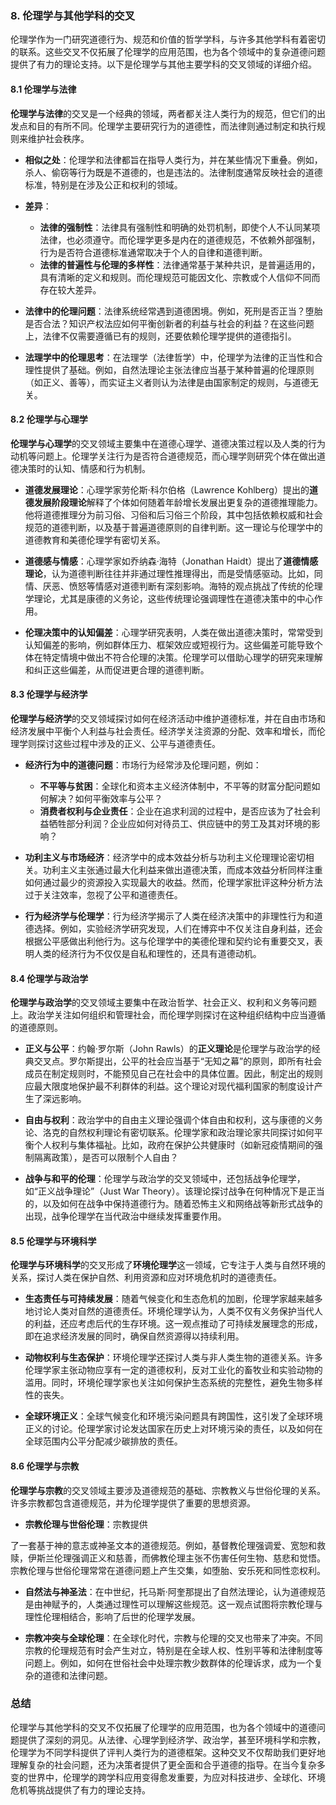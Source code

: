 ### 8. **伦理学与其他学科的交叉**

伦理学作为一门研究道德行为、规范和价值的哲学学科，与许多其他学科有着密切的联系。这些交叉不仅拓展了伦理学的应用范围，也为各个领域中的复杂道德问题提供了有力的理论支持。以下是伦理学与其他主要学科的交叉领域的详细介绍。

#### 8.1 伦理学与法律

**伦理学与法律**的交叉是一个经典的领域，两者都关注人类行为的规范，但它们的出发点和目的有所不同。伦理学主要研究行为的道德性，而法律则通过制定和执行规则来维护社会秩序。

- **相似之处**：伦理学和法律都旨在指导人类行为，并在某些情况下重叠。例如，杀人、偷窃等行为既是不道德的，也是违法的。法律制度通常反映社会的道德标准，特别是在涉及公正和权利的领域。

- **差异**：
  - **法律的强制性**：法律具有强制性和明确的处罚机制，即使个人不认同某项法律，也必须遵守。而伦理学更多是内在的道德规范，不依赖外部强制，行为是否符合道德标准通常取决于个人的自律和道德判断。
  - **法律的普遍性与伦理的多样性**：法律通常基于某种共识，是普遍适用的，具有清晰的定义和规则。而伦理规范可能因文化、宗教或个人信仰不同而存在较大差异。

- **法律中的伦理问题**：法律系统经常遇到道德困境。例如，死刑是否正当？堕胎是否合法？知识产权法应如何平衡创新者的利益与社会的利益？在这些问题上，法律不仅需要遵循已有的规则，还要依赖伦理学提供的道德指引。

- **法理学中的伦理思考**：在法理学（法律哲学）中，伦理学为法律的正当性和合理性提供了基础。例如，自然法理论主张法律应当基于某种普遍的伦理原则（如正义、善等），而实证主义者则认为法律是由国家制定的规则，与道德无关。

#### 8.2 伦理学与心理学

**伦理学与心理学**的交叉领域主要集中在道德心理学、道德决策过程以及人类的行为动机等问题上。伦理学关注行为是否符合道德规范，而心理学则研究个体在做出道德决策时的认知、情感和行为机制。

- **道德发展理论**：心理学家劳伦斯·科尔伯格（Lawrence Kohlberg）提出的**道德发展阶段理论**解释了个体如何随着年龄增长发展出更复杂的道德推理能力。他将道德推理分为前习俗、习俗和后习俗三个阶段，其中包括依赖权威和社会规范的道德判断，以及基于普遍道德原则的自律判断。这一理论与伦理学中的道德教育和美德伦理学有密切关系。

- **道德感与情感**：心理学家如乔纳森·海特（Jonathan Haidt）提出了**道德情感理论**，认为道德判断往往并非通过理性推理得出，而是受情感驱动。比如，同情、厌恶、愤怒等情感对道德判断有深刻影响。海特的观点挑战了传统的伦理学理论，尤其是康德的义务论，这些传统理论强调理性在道德决策中的中心作用。

- **伦理决策中的认知偏差**：心理学研究表明，人类在做出道德决策时，常常受到认知偏差的影响，例如群体压力、框架效应或短视行为。这些偏差可能导致个体在特定情境中做出不符合伦理的决策。伦理学可以借助心理学的研究来理解和纠正这些偏差，从而促进更合理的道德判断。

#### 8.3 伦理学与经济学

**伦理学与经济学**的交叉领域探讨如何在经济活动中维护道德标准，并在自由市场和经济发展中平衡个人利益与社会责任。经济学关注资源的分配、效率和增长，而伦理学则探讨这些过程中涉及的正义、公平与道德责任。

- **经济行为中的道德问题**：市场行为经常涉及伦理问题，例如：
  - **不平等与贫困**：全球化和资本主义经济体制中，不平等的财富分配问题如何解决？如何平衡效率与公平？
  - **消费者权利与企业责任**：企业在追求利润的过程中，是否应该为了社会利益牺牲部分利润？企业应如何对待员工、供应链中的劳工及其对环境的影响？

- **功利主义与市场经济**：经济学中的成本效益分析与功利主义伦理理论密切相关。功利主义主张通过最大化利益来做出道德决策，而成本效益分析同样注重如何通过最少的资源投入实现最大的收益。然而，伦理学家批评这种分析方法过于关注效率，忽视了公平和道德责任。

- **行为经济学与伦理学**：行为经济学揭示了人类在经济决策中的非理性行为和道德选择。例如，实验经济学研究发现，人们在博弈中不仅关注自身利益，还会根据公平感做出利他行为。这与伦理学中的美德伦理和契约论有重要交叉，表明人类的经济行为不仅仅是自私和理性的，还具有道德动机。

#### 8.4 伦理学与政治学

**伦理学与政治学**的交叉领域主要集中在政治哲学、社会正义、权利和义务等问题上。政治学关注如何组织和管理社会，而伦理学则探讨在这种组织结构中应当遵循的道德原则。

- **正义与公平**：约翰·罗尔斯（John Rawls）的**正义理论**是伦理学与政治学的经典交叉点。罗尔斯提出，公平的社会应当基于“无知之幕”的原则，即所有社会成员在制定规则时，不能预见自己在社会中的具体位置。因此，制定出的规则应最大限度地保护最不利群体的利益。这个理论对现代福利国家的制度设计产生了深远影响。

- **自由与权利**：政治学中的自由主义理论强调个体自由和权利，这与康德的义务论、洛克的自然权利理论有密切联系。伦理学家和政治理论家共同探讨如何平衡个人权利与集体福祉。比如，政府在保护公共健康时（如新冠疫情期间的强制隔离政策），是否可以限制个人自由？

- **战争与和平的伦理**：伦理学与政治学的交叉领域中，还包括战争伦理学，如“正义战争理论”（Just War Theory）。该理论探讨战争在何种情况下是正当的，以及如何在战争中保持道德行为。随着恐怖主义和网络战等新形式战争的出现，战争伦理学在当代政治中继续发挥重要作用。

#### 8.5 伦理学与环境科学

**伦理学与环境科学**的交叉形成了**环境伦理学**这一领域，它专注于人类与自然环境的关系，探讨人类在保护自然、利用资源和应对环境危机时的道德责任。

- **生态责任与可持续发展**：随着气候变化和生态危机的加剧，伦理学家越来越多地讨论人类对自然的道德责任。环境伦理学认为，人类不仅有义务保护当代人的利益，还应考虑后代的生存环境。这一观点推动了可持续发展理念的形成，即在追求经济发展的同时，确保自然资源得以持续利用。

- **动物权利与生态保护**：环境伦理学还探讨人类与非人类生物的道德关系。许多伦理学家主张动物应享有一定的道德权利，反对工业化的畜牧业和实验动物的滥用。同时，环境伦理学家也关注如何保护生态系统的完整性，避免生物多样性的丧失。

- **全球环境正义**：全球气候变化和环境污染问题具有跨国性，这引发了全球环境正义的讨论。伦理学家讨论发达国家在历史上对环境污染的责任，以及如何在全球范围内公平分配减少碳排放的责任。

#### 8.6 伦理学与宗教

**伦理学与宗教**的交叉领域主要涉及道德规范的基础、宗教教义与世俗伦理的关系。许多宗教都包含道德规范，并为伦理学提供了重要的思想资源。

- **宗教伦理与世俗伦理**：宗教提供

了一套基于神的意志或神圣文本的道德规范。例如，基督教伦理强调爱、宽恕和救赎，伊斯兰伦理强调正义和慈善，而佛教伦理主张不伤害任何生物、慈悲和觉悟。宗教伦理与世俗伦理常常在道德问题上产生交集，如堕胎、安乐死和同性恋权利。

- **自然法与神圣法**：在中世纪，托马斯·阿奎那提出了自然法理论，认为道德规范是由神赋予的，人类通过理性可以理解这些规范。这一观点试图将宗教伦理与理性伦理相结合，影响了后世的伦理学发展。

- **宗教冲突与全球伦理**：在全球化时代，宗教与伦理的交叉也带来了冲突。不同宗教的伦理规范有时会产生对立，特别是在全球人权、性别平等和法律制度等问题上。例如，如何在世俗社会中处理宗教少数群体的伦理诉求，成为一个复杂的道德和法律问题。

### 总结

伦理学与其他学科的交叉不仅拓展了伦理学的应用范围，也为各个领域中的道德问题提供了深刻的洞见。从法律、心理学到经济学、政治学，甚至环境科学和宗教，伦理学为不同学科提供了评判人类行为的道德框架。这种交叉不仅帮助我们更好地理解复杂的社会问题，还为决策者提供了更全面和合乎道德的指导。在当今复杂多变的世界中，伦理学的跨学科应用变得愈发重要，为应对科技进步、全球化、环境危机等挑战提供了有力的理论支持。